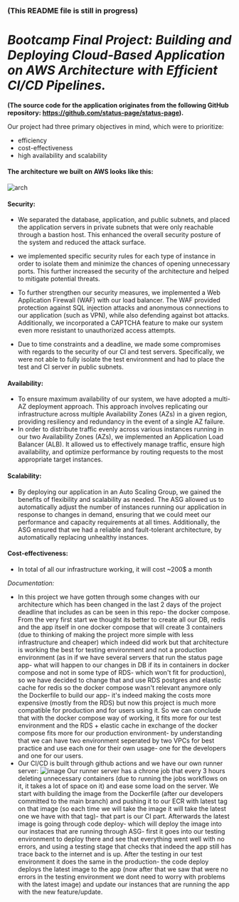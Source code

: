 ### (This README file is still in progress)

# *Bootcamp Final Project: Building and Deploying Cloud-Based Application on AWS Architecture with Efficient CI/CD Pipelines.*
**(The source code for the application originates from the following GitHub repository: https://github.com/status-page/status-page).**

Our project had three primary objectives in mind, which were to prioritize:
- efficiency
- cost-effectiveness
- high availability and scalability

#### The architecture we built on AWS looks like this:
![arch](https://user-images.githubusercontent.com/117725271/224322465-470708e5-7b32-4497-b987-f4a9099d25e5.png)

#### Security:
- We separated the database, application, and public subnets, and placed the application servers in private subnets that were only reachable through a bastion host. This enhanced the overall security posture of the system and reduced the attack surface.
- we implemented specific security rules for each type of instance in order to isolate them and minimize the chances of opening unnecessary ports. This further increased the security of the architecture and helped to mitigate potential threats.
- To further strengthen our security measures, we implemented a Web Application Firewall (WAF) with our load balancer. The WAF provided protection against SQL injection attacks and anonymous connections to our application (such as VPN), while also defending against bot attacks. Additionally, we incorporated a CAPTCHA feature to make our system even more resistant to unauthorized access attempts. 

- Due to time constraints and a deadline, we made some compromises with regards to the security of our CI and test servers. Specifically, we were not able to fully isolate the test environment and had to place the test and CI server in public subnets.

#### Availability:
- To ensure maximum availability of our system, we have adopted a multi-AZ deployment approach. This approach involves replicating our infrastructure across multiple Availability Zones (AZs) in a given region, providing resiliency and redundancy in the event of a single AZ failure.
- In order to distribute traffic evenly across various instances running in our two Availability Zones (AZs), we implemented an Application Load Balancer (ALB). It allowed us to effectively manage traffic, ensure high availability, and optimize performance by routing requests to the most appropriate target instances.

#### Scalability:
- By deploying our application in an Auto Scaling Group, we gained the benefits of flexibility and scalability as needed. The ASG allowed us to automatically adjust the number of instances running our application in response to changes in demand, ensuring that we could meet our performance and capacity requirements at all times. Additionally, the ASG ensured that we had a reliable and fault-tolerant architecture, by automatically replacing unhealthy instances.

#### Cost-effectiveness:
- In total of all our infrastructure working, it will cost ~200$ a month 


*Documentation:*
- In this project we have gotten through some changes with our architecture which has been changed in the last 2 days of the project deadline that includes as can be seen in this repo- the docker compose. From the very first start we thought its better to create all our DB, redis and the app itself in one docker compose that will create 3 containers (due to thinking of making the project more simple with less infrastructure and cheaper) which indeed did work but that architecture is working the best for testing environment and not a production environment (as in if we have several servers that run the status page app- what will happen to our changes in DB if its in containers in docker compose and not in some type of RDS- which won't fit for production), so we have decided to change that and use RDS postgres and elastic cache for redis so the docker compose wasn't relevant anymore only the Dockerfile to build our app- it's indeed making the costs more expensive (mostly from the RDS) but now this project is much more compatible for production and for users using it.
So we can conclude that with the docker compose way of working, it fits more for our test environment and the RDS + elastic cache in exchange of the docker compose fits more for our production environment- by understanding that we can have two environment seperated by two VPCs for best practice and use each one for their own usage- one for the developers and one for our users.
- Our CI/CD is built through github actions and we have our own runner server:
![image](https://user-images.githubusercontent.com/117725365/224488663-cc355fcd-1f1b-4974-b446-8e74300fff8a.png)
Our runner server has a chrone job that every 3 hours deleting unnecessary containers (due to running the jobs workflows on it, it takes a lot of space on it) and ease some load on the server. We start with building the image from the Dockerfile (after our developers committed to the main branch) and pushing it to our ECR with latest tag on that image (so each time we will take the image it will take the latest one we have with that tag)- that part is our CI part.
Afterwards the latest image is going through code deploy- which will deploy the image into our instaces that are running through ASG- first it goes into our testing environment to deploy there and see that everything went well with no errors, and using a testing stage that checks that indeed the app still has trace back to the internet and is up. After the testing in our test environment it does the same in the production- the code deploy deploys the latest image to the app (now after that we saw that were no errors in the testing environment we dont need to worry with problems with the latest image) and update our instances that are running the app with the new feature/update.
